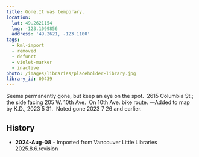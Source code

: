 ```yaml
---
title: Gone.It was temporary.
location:
  lat: 49.2621154
  lng: -123.1099856
  address: '49.2621, -123.1100'
tags:
  - kml-import
  - removed
  - defunct
  - violet-marker
  - inactive
photo: /images/libraries/placeholder-library.jpg
library_id: 00439
---
```

Seems permanently gone, but keep an eye on the spot.  2615 Columbia St.; the side facing 205 W. 10th Ave.  On 10th Ave. bike route.
—Added to map by K.D., 2023 5 31.  
Noted gone 2023 7 26 and earlier.

## History
- **2024-Aug-08** - Imported from Vancouver Little Libraries 2025.8.6.revision
